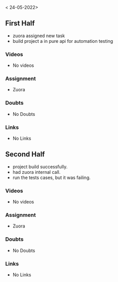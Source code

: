 < 24-05-2022>

## First Half
- zuora assigned new task 
- build project a in pure api for automation testing

### Videos
- No videos

### Assignment 
- Zuora

### Doubts
- No Doubts

### Links
- No Links

## Second Half
- project build successfully.
- had zuora internal call.
- run the tests cases, but it was failing. 

### Videos
- No videos

### Assignment 
- Zuora

### Doubts
- No Doubts

### Links
- No Links
